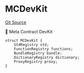 # MCDevKit
[Git Source](https://github.com/metacontract/mc/blob/main/src/devkit/MCDevKit.sol)

🌟 Meta Contract DevKit


```solidity
struct MCDevKit {
    StdRegistry std;
    FunctionRegistry functions;
    BundleRegistry bundle;
    DictionaryRegistry dictionary;
    ProxyRegistry proxy;
}
```

